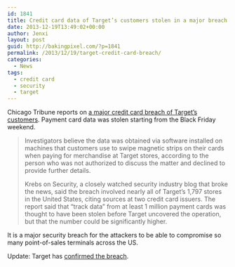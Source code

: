 ```yaml
---
id: 1841
title: Credit card data of Target’s customers stolen in a major breach
date: 2013-12-19T13:49:02+00:00
author: Jenxi
layout: post
guid: http://bakingpixel.com/?p=1841
permalink: /2013/12/19/target-credit-card-breach/
categories:
  - News
tags:
  - credit card
  - security
  - target
---
```

Chicago Tribune reports on [a major credit card breach of Target’s customers](http://www.chicagotribune.com/news/sns-rt-us-target-breach-20131218,0,3434295.story). Payment card data was stolen starting from the Black Friday weekend.

> Investigators believe the data was obtained via software installed on machines that customers use to swipe magnetic strips on their cards when paying for merchandise at Target stores, according to the person who was not authorized to discuss the matter and declined to provide further details.
> 
> Krebs on Security, a closely watched security industry blog that broke the news, said the breach involved nearly all of Target&#8217;s 1,797 stores in the United States, citing sources at two credit card issuers. The report said that &#8220;track data&#8221; from at least 1 million payment cards was thought to have been stolen before Target uncovered the operation, but that the number could be significantly higher. 

It is a major security breach for the attackers to be able to compromise so many point-of-sales terminals across the US.

Update: Target has [confirmed the breach](http://www.businessinsider.com/target-credit-card-attack-2013-12).